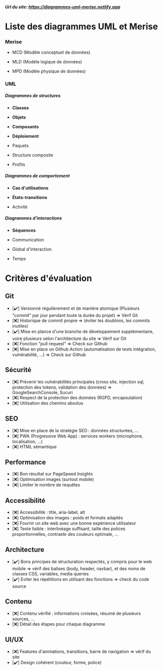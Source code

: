 ##### Url du site: https://diagrammes-uml-merise.netlify.app

# Liste des diagrammes UML et Merise

### Merise

- MCD (Modèle conceptuel de données)

- MLD (Modèle logique de données)

- MPD (Modèle physique de données)

### UML

##### Diagrammes de structures

- **Classes**

- **Objets**

- **Composants**

- **Déploiement**

- Paquets

- Structure composite

- Profils

##### Diagrammes de comportement

- **Cas d'utilisations**

- **États-transitions**

- Activité

##### Diagrammes d'interactions

- **Séquences**

- Communication

- Global d'interaction

- Temps

# Critères d'évaluation

## Git

- [:heavy_check_mark:] Versionné régulièrement et de manière atomique (Plusieurs "commit" par jour pendant toute la durée du projet) => Vérif Git
- [:x:] Historique de commit propre => (éviter les doublons, les commits inutiles)
- [:heavy_check_mark:] Mise en plance d'une branche de développement supplémentaire, voire plusieurs selon l'architecture du site => Vérif sur Git
- [:x:] Fonction "pull request" => Check sur Github
- [:x:] Mise en place un Github Action (automatisation de tests intégration, vulnérabilité, ...) => Check sur Github

## Sécurité

- [:x:] Prévenir les vulnérabilités principales (cross site, injection sql, protection des tokens, validation des données) => GoogleSearchConsole, Sucuri
- [:x:] Respect de la protection des données (RGPD, encapsulation)
- [:x:] Utilisation des chemins absolus

## SEO

- [:x:] Mise en place de la stratégie SEO : données structurées, ...
- [:x:] PWA (Progressive Web App) : services workers (microphone, localisation, ...)
- [:x:] HTML sémantique

## Performance

- [:x:] Bon résultat sur PageSpeed Insights
- [:x:] Optimisation images (surtout mobile)
- [:x:] Limiter le nombre de requêtes

## Accessibilité

- [:x:] Accessibilité : title, aria-label, alt
- [:x:] Optimisation des images : poids et formats adaptés
- [:x:] Fournir un site web avec une bonne expérience utilisateur
- [:x:] Texte lisible : interlinéage suffisant, taille des polices proportionnelles, contraste des couleurs optimale, ...

## Architecture

- [:heavy_check_mark:] Bons principes de structuration respectés, y compris pour le web mobile => vérif des balises (body, header, navbar), et des noms de classes CSS, variables, media queries
- [:heavy_check_mark:] Eviter les répétitions en utilisant des fonctions => check du code source

## Contenu

- [:x:] Contenu vérifié : informations croisées, résumé de plusieurs sources, ...
- [:x:] Détail des étapes pour chaque diagramme

## UI/UX

- [:x:] Features d'animations, transitions, barre de navigation => vérif du site
- [:heavy_check_mark:] Design cohérent (couleur, forme, police)

